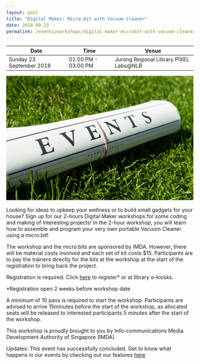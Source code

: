 ```yaml
---
layout: post
title: "Digital Maker: Micro:bit with Vacuum Cleaner"
date: 2018-09-23
permalink: /events/workshops/digital-maker-microbit-with-vacuum-cleaner
---
```


| Date | Time | Venue |
|--------|---|---|
| Sunday 23 September 2018 | 01:00 PM - 03:00 PM | Jurong Regional Library PIXEL Labs@NLB |

![hi](/images/events/generic-event-image.jpg)

Looking for ideas to upkeep your wellness or to build small gadgets for your house?  Sign up for our 2-hours Digital Maker workshops for some coding and making of interesting projects!  In the 2-hour workshop, you will learn how to assemble and program your very own portable Vacuum Cleaner using a micro:bit!

The workshop and the micro:bits are sponsored by IMDA.  However, there will be material costs involved and each set of kit costs $15.  Participants are to pay the trainers directly for the kits at the workshop at the start of the registration to bring back the project.
 
Registration is required. Click <a href="https://nlb.gov.sg/golibrary" target="_blank">here</a> to register* or at library e-kiosks.

*Registration open 2 weeks before workshop date

A minimum of 10 paxs is required to start the workshop.
Participants are advised to arrive 15minutes before the start of the workshop, as allocated seats will be released to interested participants 5 minutes after the start of the workshop.

This workshop is proudly brought to you by Info-communications Media Development Authority of Singapore (IMDA).

 

Updates: This event has successfully concluded. Get to know what happens in our events by checking out our features <a href="" target="_blank">here</a>

